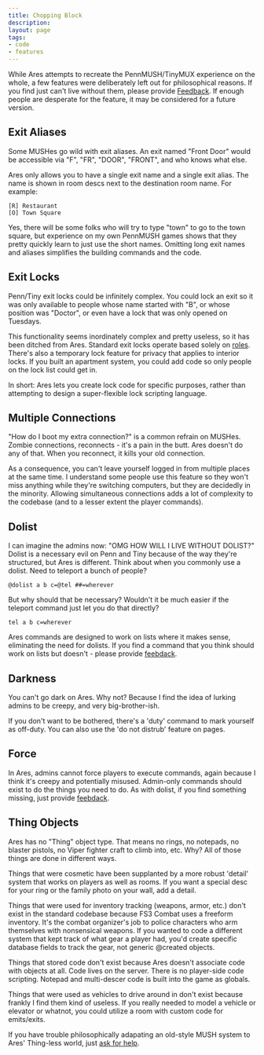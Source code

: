 ```yaml
---
title: Chopping Block
description:
layout: page
tags: 
- code
- features
---
```


While Ares attempts to recreate the PennMUSH/TinyMUX experience on the whole, a few features were deliberately left out for philosophical reasons.  If you find just can't live without them, please provide [Feedback](/feedback).  If enough people are desperate for the feature, it may be considered for a future version.

## Exit Aliases

Some MUSHes go wild with exit aliases.  An exit named "Front Door" would be accessible via "F", "FR", "DOOR", "FRONT", and who knows what else.

Ares only allows you to have a single exit name and a single exit alias.  The name is shown in room descs next to the destination room name.  For example: 

    [R] Restaurant
    [O] Town Square

Yes, there will be some folks who will try to type "town" to go to the town square, but experience on my own PennMUSH games shows that they pretty quickly learn to just use the short names.  Omitting long exit names and aliases simplifies the building commands and the code.

## Exit Locks

Penn/Tiny exit locks could be infinitely complex.  You could lock an exit so it was only available to people whose name started with "B", or whose position was "Doctor", or even have a lock that was only opened on Tuesdays.

This functionality seems inordinately complex and pretty useless, so it has been ditched from Ares.  Standard exit locks operate based solely on [roles](/tutorials/manage/roles).  There's also a temporary lock feature for privacy that applies to interior locks.   If you built an apartment system, you could add code so only people on the lock list could get in.  

In short: Ares lets you create lock code for specific purposes, rather than attempting to design a super-flexible lock scripting language.

## Multiple Connections

"How do I boot my extra connection?" is a common refrain on MUSHes.  Zombie connections, reconnects - it's a pain in the butt.  Ares doesn't do any of that.  When you reconnect, it kills your old connection.

As a consequence, you can't leave yourself logged in from multiple places at the same time.  I understand some people use this feature so they won't miss anything while they're switching computers, but they are decidedly in the minority.  Allowing simultaneous connections adds a lot of complexity to the codebase (and to a lesser extent the player commands).

## Dolist

I can imagine the admins now:  "OMG HOW WILL I LIVE WITHOUT DOLIST?"   Dolist is a necessary evil on Penn and Tiny because of the way they're structured, but Ares is different.  Think about when you commonly use a dolist.  Need to teleport a bunch of people?  

    @dolist a b c=@tel ##=wherever

But why should that be necessary?  Wouldn't it be much easier if the teleport command just let you do that directly?

    tel a b c=wherever

Ares commands are designed to work on lists where it makes sense, eliminating the need for dolists.  If you find a command that you think should work on lists but doesn't - please provide [feebdack](/feedback).

## Darkness

You can't go dark on Ares.  Why not?  Because I find the idea of lurking admins to be creepy, and very big-brother-ish.

If you don't want to be bothered, there's a 'duty' command to mark yourself as off-duty.  You can also use the 'do not distrub' feature on pages.

## Force

In Ares, admins cannot force players to execute commands, again because I think it's creepy and potentially misused.  Admin-only commands should exist to do the things you need to do.  As with dolist, if you find something missing, just provide [feebdack](/feedback).

## Thing Objects

Ares has no "Thing" object type.  That means no rings, no notepads, no blaster pistols, no Viper fighter craft to climb into, etc.   Why?  All of those things are done in different ways.

Things that were cosmetic have been supplanted by a more robust 'detail' system that works on players as well as rooms.  If you want a special desc for your ring or the family photo on your wall, add a detail.

Things that were used for inventory tracking (weapons, armor, etc.) don't exist in the standard codebase because FS3 Combat uses a freeform inventory.  It's the combat organizer's job to police characters who arm themselves with nonsensical weapons.  If you wanted to code a different system that kept track of what gear a player had, you'd create specific database fields to track the gear, not generic @created objects.

Things that stored code don't exist because Ares doesn't associate code with objects at all.  Code lives on the server.  There is no player-side code scripting.  Notepad and multi-descer code is built into the game as globals.

Things that were used as vehicles to drive around in don't exist because frankly I find them kind of useless.  If you really needed to model a vehicle or elevator or whatnot, you could utilize a room with custom code for emits/exits.

If you have trouble philosophically adapating an old-style MUSH system to Ares' Thing-less world, just [ask for help](/feedback).